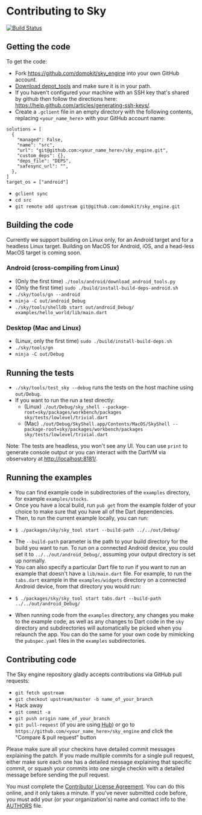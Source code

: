 Contributing to Sky
===================

[![Build Status](https://travis-ci.org/domokit/sky_engine.svg)](https://travis-ci.org/domokit/sky_engine)

Getting the code
----------------

To get the code:

 * Fork https://github.com/domokit/sky_engine into your own GitHub account.
 * [Download depot_tools](http://www.chromium.org/developers/how-tos/install-depot-tools)
   and make sure it is in your path.
 * If you haven't configured your machine with an SSH key that's shared by github then
   follow the directions here: https://help.github.com/articles/generating-ssh-keys/.
 * Create a `.gclient` file in an empty directory with the following contents, replacing
   `<your_name_here`> with your GitHub account name:

```
solutions = [
  {
    "managed": False,
    "name": "src",
    "url": "git@github.com:<your_name_here>/sky_engine.git",
    "custom_deps": {},
    "deps_file": "DEPS",
    "safesync_url": "",
  },
]
target_os = ["android"]
```

 * `gclient sync`
 * `cd src`
 * `git remote add upstream git@github.com:domokit/sky_engine.git`

Building the code
-----------------

Currently we support building on Linux only, for an Android target and for a headless Linux
target. Building on MacOS for Android, iOS, and a head-less MacOS target is coming soon.

### Android (cross-compiling from Linux)

* (Only the first time) `./tools/android/download_android_tools.py`
* (Only the first time) `sudo ./build/install-build-deps-android.sh`
* `./sky/tools/gn --android`
* `ninja -C out/android_Debug`
* `./sky/tools/shelldb start out/android_Debug/ examples/hello_world/lib/main.dart`

### Desktop (Mac and Linux)

* (Linux, only the first time) `sudo ./build/install-build-deps.sh`
* `./sky/tools/gn`
* `ninja -C out/Debug`

Running the tests
-----------------

* `./sky/tools/test_sky --debug` runs the tests on the host machine using `out/Debug`.
* If you want to run the run a test directly:
  - (Linux) `./out/Debug/sky_shell --package-root=sky/packages/workbench/packages sky/tests/lowlevel/trivial.dart`
  - (Mac) `./out/Debug/SkyShell.app/Contents/MacOS/SkyShell --package-root=sky/packages/workbench/packages sky/tests/lowlevel/trivial.dart`

Note: The tests are headless, you won't see any UI. You can use `print` to generate console output or you can interact with the DartVM via observatory at [http://localhost:8181/](http://localhost:8181/).

Running the examples
--------------------

* You can find example code in subdirectories of the `examples` directory, for example `examples/stocks`.
* Once you have a local build, run `pub get` from the example folder of your choice to make sure that you have all of the Dart dependencies.
* Then, to run the current example locally, you can run:
 - `$ ./packages/sky/sky_tool start --build-path ../../out/Debug/`
* The `--build-path` parameter is the path to your build directory for the build you want to run.  To run on a connected Android device, you could set it to `../../out/android_Debug/`, assuming your output directory is set up normally.
* You can also specify a particular Dart file to run if you want to run an example that doesn't have a `lib/main.dart` file.  For example, to run the `tabs.dart` example in the `examples/widgets` directory on a connected Android device, from that directory you would run:
 - `$ ./packages/sky/sky_tool start tabs.dart --build-path ../../out/android_Debug/`
* When running code from the `examples` directory, any changes you make to the example code, as well as any changes to Dart code in the `sky` directory and subdirectories will automatically be picked when you relaunch the app.  You can do the same for your own code by mimicking the `pubspec.yaml` files in the `examples` subdirectories.

Contributing code
-----------------

The Sky engine repository gladly accepts contributions via GitHub pull requests:

 * `git fetch upstream`
 * `git checkout upstream/master -b name_of_your_branch`
 * Hack away
 * `git commit -a`
 * `git push origin name_of_your_branch`
 * `git pull-request` (if you are using [Hub](http://github.com/github/hub/)) or go to `https://github.com/<your_name_here>/sky_engine` and click the
   "Compare & pull request" button

Please make sure all your checkins have detailed commit messages explaining the patch.
If you made multiple commits for a single pull request, either make sure each one has a detailed
message explaining that specific commit, or squash your commits into one single checkin with a
detailed message before sending the pull request.

You must complete the
[Contributor License Agreement](https://cla.developers.google.com/clas).
You can do this online, and it only takes a minute.
If you've never submitted code before, you must add your (or your
organization's) name and contact info to the [AUTHORS](AUTHORS) file.
